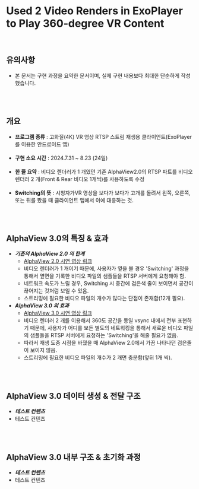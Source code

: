 # Used 2 Video Renders in ExoPlayer to Play 360-degree VR Content
<br/>

## 유의사항
- 본 문서는 구현 과정을 요약한 문서이며, 실제 구현 내용보다 최대한 단순하게 작성했습니다.

<br><br/>
## 개요
- **프로그램 종류** : 고화질(4K) VR 영상 RTSP 스트림 재생용 클라이언트(ExoPlayer를 이용한 안드로이드 앱)
<br><br/>
- **구현 소요 시간** : 2024.7.31 ~ 8.23 (24일)
<br><br/>
- **한 줄 요약** : 비디오 렌더러가 1 개였던 기존 AlphaView2.0의 RTSP 파트를 비디오 렌더러 2 개(Front & Rear 비디오 1개씩)를 사용하도록 수정
<br><br/>
- **Switching의 뜻** : 시청자가VR 영상을 보다가 보다가 고개를 돌려서 왼쪽, 오른쪽, 또는 뒤를 봤을 때 클라이언트 앱에서 이에 대응하는 것.

<br><br/>
## AlphaView 3.0의 특징 & 효과
- ***기존의 AlphaView 2.0 의 한계***
    - [AlphaView 2.0 시연 영상 링크](https://subdued-lentil-b20.notion.site/AlphaView-2-0-Test-763fc8db7bc94808afc0b21f36371815)
    - 비디오 렌더러가 1 개이기 때문에, 사용자가 옆을 볼 경우 'Switching' 과정을 통해서 옆면을 기록한 비디오 파일의 샘플들을 RTSP 서버에게 요청해야 함.
    - 네트워크 속도가 느릴 경우, Switching 시 중간에 검은색 줄이 보이면서 공간이 끊어지는 것처럼 보일 수 있음.
    - 스트리밍에 필요한 비디오 파일의 개수가 많다는 단점이 존재함(12개 필요).
- ***AlphaView 3.0 의 효과***
    - [AlphaView 3.0 시연 영상 링크](https://subdued-lentil-b20.notion.site/AlphaView-3-0-Test-6405d8afc55649deab83b85282dc421d)
    - 비디오 렌더러 2 개를 이용해서 360도 공간을 동일 vsync 내에서 전부 표현하기 때문에, 사용자가 어디를 보든 별도의 네트워킹을 통해서 새로운 비디오 파일의 샘플들을 RTSP 서버에게 요청하는 'Switching'을 해줄 필요가 없음.
    - 따라서 재생 도중 시점을 바꿨을 때 AlphaView 2.0에서 가끔 나타나던 검은줄이 보이지 않음.
    - 스트리밍에 필요한 비디오 파일의 개수가 2 개면 충분함(앞뒤 1개 씩).

<br><br/>
## AlphaView 3.0 데이터 생성 & 전달 구조
- ***테스트 컨텐츠***
- 테스트 컨텐츠

<br><br/>
## AlphaView 3.0 내부 구조 & 초기화 과정
- ***테스트 컨텐츠***
- 테스트 컨텐츠